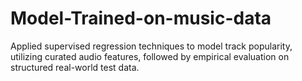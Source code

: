 # Model-Trained-on-music-data
Applied supervised regression techniques to model track popularity, utilizing curated audio features, followed by empirical evaluation on structured real-world test data.
